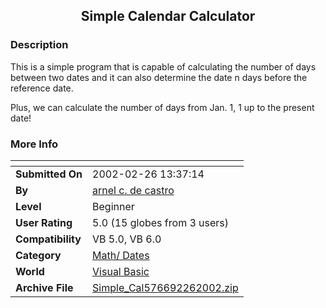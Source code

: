 ﻿<div align="center">

## Simple Calendar Calculator


</div>

### Description

This is a simple program that is capable of calculating the number of days between two dates and it can also determine the date n days before the reference date.

Plus, we can calculate the number of days from Jan. 1, 1 up to the present date!
 
### More Info
 


<span>             |<span>
---                |---
**Submitted On**   |2002-02-26 13:37:14
**By**             |[arnel c\. de castro](https://github.com/Planet-Source-Code/PSCIndex/blob/master/ByAuthor/arnel-c-de-castro.md)
**Level**          |Beginner
**User Rating**    |5.0 (15 globes from 3 users)
**Compatibility**  |VB 5\.0, VB 6\.0
**Category**       |[Math/ Dates](https://github.com/Planet-Source-Code/PSCIndex/blob/master/ByCategory/math-dates__1-37.md)
**World**          |[Visual Basic](https://github.com/Planet-Source-Code/PSCIndex/blob/master/ByWorld/visual-basic.md)
**Archive File**   |[Simple\_Cal576692262002\.zip](https://github.com/Planet-Source-Code/arnel-c-de-castro-simple-calendar-calculator__1-32119/archive/master.zip)








